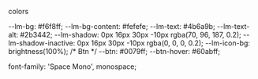 colors


 --lm-bg: #f6f8ff;
  --lm-bg-content: #fefefe;
  --lm-text: #4b6a9b;
  --lm-text-alt: #2b3442;
  --lm-shadow: 0px 16px 30px -10px rgba(70, 96, 187, 0.2);
  --lm-shadow-inactive: 0px 16px 30px -10px rgba(0, 0, 0, 0.2);
  --lm-icon-bg: brightness(100%);
  /* Btn */
  --btn: #0079ff;
  --btn-hover: #60abff;


  font-family: 'Space Mono', monospace;